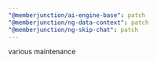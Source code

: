 ```yaml
---
"@memberjunction/ai-engine-base": patch
"@memberjunction/ng-data-context": patch
"@memberjunction/ng-skip-chat": patch
---
```


various maintenance
